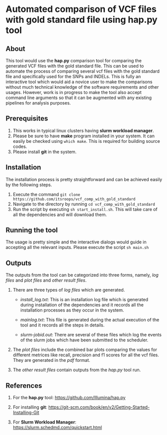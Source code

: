 # Automated comparison of VCF files with gold standard file using hap.py tool

## About
This tool would use the **hap.py** comparison tool for comparing the generated VCF files with the gold standard file. This can be used to automate the process of comparing several vcf files with the gold standard file and specifically used for the SNPs and INDELs. This is fully an interactive tool which would aid a novice user to make the comparisons without much technical knowledge of the software requirements and other usages. However, work is in progress to make the tool also accept command line arguments so that it can be augmented with any existing pipelines for analysis purposes.

## Prerequisites

1. This works in typical linux clusters having **slurm workload manager**. 
2. Please be sure to have **make** program installed in your system. It can easily be checked using `which make`. This is required for building source codes.
3. Please install **git** in the system. 

## Installation
The installation process is pretty straightforward and can be achieved easily by the following steps.
1. Execute the command `git clone https://github.com/itsroops/vcf_comp_with_gold_standard`
2. Navigate to the directory by running `cd vcf_comp_with_gold_standard`
3. Run the script by executing `sh start_install.sh`. This will take care of all the dependencies and will download them.

## Running the tool
The usage is pretty simple and the interactive dialogs would guide in accepting all the relevant inputs.
Please execute the script `sh main.sh`

## Outputs
The outputs from the tool can be categorized into three forms, namely, *log files* and *plot files* and *other result files*.

1. There are three types of *log files* which are generated.
   * *install_log.txt*: This is an installation log file which is generated during installation of the dependencies 
      and it records all the installation processes as they occur in the system.
      
   * *mainlog.txt*: This file is generated during the actual execution of the tool and it records all the steps in details.
   * *slurm-jobid.out*: There are several of these files which log the events of the slurm jobs which have been submitted to the scheduler. 
  
2.  The *plot files* include the combined bar plots comparing the values for different metrices like recall, precision and  f1 scores for all the vcf files. 
    They are generated in the *pdf* format.

3.  The *other result files* contain outputs from the *hap.py* tool run.

## References
1. For the **hap.py** tool: https://github.com/Illumina/hap.py

2. For installing **git**: https://git-scm.com/book/en/v2/Getting-Started-Installing-Git

3. For **Slurm Workload Manager**: https://slurm.schedmd.com/quickstart.html

